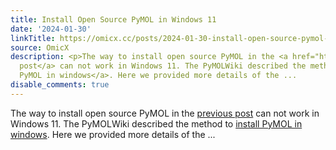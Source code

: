 ```yaml
---
title: Install Open Source PyMOL in Windows 11
date: '2024-01-30'
linkTitle: https://omicx.cc/posts/2024-01-30-install-open-source-pymol-in-windows-11/
source: OmicX
description: <p>The way to install open source PyMOL in the <a href="https://omicx.cc/posts/2021-04-20-install-pymol-windows/">previous
  post</a> can not work in Windows 11. The PyMOLWiki described the method to <a href="https://pymolwiki.org/index.php/Windows_Install">install
  PyMOL in windows</a>. Here we provided more details of the ...
disable_comments: true
---
```

<p>The way to install open source PyMOL in the <a href="https://omicx.cc/posts/2021-04-20-install-pymol-windows/">previous post</a> can not work in Windows 11. The PyMOLWiki described the method to <a href="https://pymolwiki.org/index.php/Windows_Install">install PyMOL in windows</a>. Here we provided more details of the ...